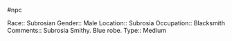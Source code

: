#npc 

Race:: Subrosian
Gender:: Male
Location:: Subrosia
Occupation:: Blacksmith
Comments:: Subrosia Smithy. Blue robe.
Type:: Medium
